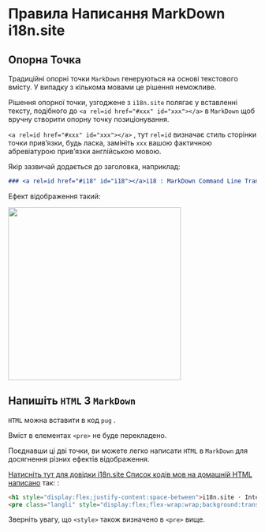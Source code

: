 # Правила Написання MarkDown i18n.site

## Опорна Точка

Традиційні опорні точки `MarkDown` генеруються на основі текстового вмісту. У випадку з кількома мовами це рішення неможливе.

Рішення опорної точки, узгоджене з `i18n.site` полягає у вставленні тексту, подібного до `<a rel=id href="#xxx" id="xxx"></a>` в `MarkDown` щоб вручну створити опорну точку позиціонування.

`<a rel=id href="#xxx" id="xxx"></a>` , тут `rel=id` визначає стиль сторінки точки прив’язки, будь ласка, замініть `xxx` вашою фактичною абревіатурою прив’язки англійською мовою.

Якір зазвичай додається до заголовка, наприклад:

```md
### <a rel=id href="#i18" id="i18"></a>i18 : MarkDown Command Line Translation Tool
```

Ефект відображення такий:

<img src="//p.3ti.site/1721381136.avif" width="350">

## Напишіть `HTML` З `MarkDown`

`HTML` можна вставити в код `pug` .

Вміст в елементах `<pre>` не буде перекладено.

Поєднавши ці дві точки, ви можете легко написати `HTML` в `MarkDown` для досягнення різних ефектів відображення.

[Натисніть тут для довідки i18n.site Список кодів мов на домашній HTML написано](//raw.githubusercontent.com/i18n-site/md/main/zh/README.md) так: :

```html
<h1 style="display:flex;justify-content:space-between">i18n.site ⋅ International Solutions<img src="//p.3ti.site/logo.svg" style="user-select:none;margin-top:-1px;width:42px"></h1>
<pre class="langli" style="display:flex;flex-wrap:wrap;background:transparent;border:1px solid #eee;font-size:12px;box-shadow:0 0 3px inset #eee;padding:12px 5px 4px 12px;justify-content:space-between;"><style>pre.langli i{font-weight:300;font-family:s;margin-right:2px;margin-bottom:8px;font-style:normal;color:#666;border-bottom:1px dashed #ccc;}</style><i>English</i><i>简体中文</i><i>Deutsch</i> … …</pre>
```

Зверніть увагу, що `<style>` також визначено в `<pre>` вище.